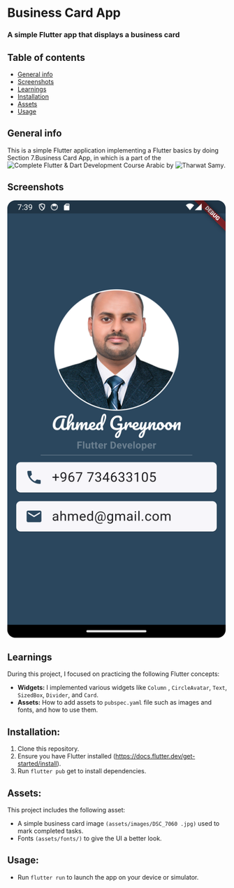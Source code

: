 # Business Card App
### A simple Flutter app that displays a business card


## Table of contents
* [General info](#general-info)
* [Screenshots](#screenshots)
* [Learnings](#learnings)
* [Installation](#installation)
* [Assets](#assets)
* [Usage](#usage)

## General info
This is a simple Flutter application implementing a Flutter basics by doing Section 7.Business Card App, in which is a part of the 
![Complete Flutter & Dart Development Course Arabic]([https://www.udemy.com/course/best-and-complete-flutter-course-for-beginners/?couponCode=KEEPLEARNING]) by ![Tharwat Samy](https://www.linkedin.com/in/tharwat-samy-363aa7177/).


## Screenshots
<img src="https://github.com/AGreynoon/business_card_app/blob/main/screenshots/Screenshot_01.png" width="500" height="1000"/>

 
## Learnings
During this project, I focused on practicing the following Flutter concepts:
* **Widgets:** I implemented various widgets like `Column` , `CircleAvatar`, `Text`, `SizedBox`, `Divider`, and `Card`.
* **Assets:** How to add assets to `pubspec.yaml` file such as images and fonts, and how to use them.

## Installation:
1. Clone this repository.
2. Ensure you have Flutter installed (https://docs.flutter.dev/get-started/install).
3. Run `flutter pub` get to install dependencies.

## Assets:
This project includes the following asset:
* A simple business card image `(assets/images/DSC_7060 .jpg)` used to mark completed tasks.
* Fonts `(assets/fonts/)` to give the UI a better look.

## Usage:
* Run `flutter run` to launch the app on your device or simulator.